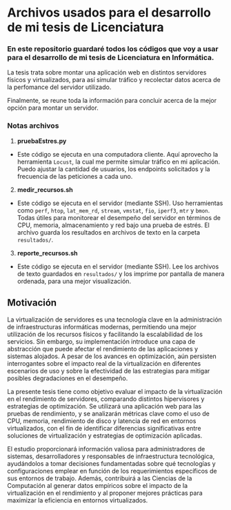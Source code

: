 # Archivos usados para el desarrollo de mi tesis de Licenciatura #

### En este repositorio guardaré todos los códigos que voy a usar para el desarrollo de mi tesis de Licenciatura en Informática.

La tesis trata sobre montar una aplicación web en distintos servidores físicos y virtualizados, para así simular tráfico y recolectar datos acerca de la perfomance del servidor utilizado.

Finalmente, se reune toda la información para concluir acerca de la mejor opción para montar un servidor. 

### Notas archivos

1. **pruebaEstres.py**
  - Este código se ejecuta en una computadora cliente. Aquí aprovecho la herramienta `Locust`, la cual me permite simular tráfico en mi aplicación. Puedo ajustar la cantidad de usuarios, los endpoints solicitados y la frecuencia de las peticiones a cada uno.
2. **medir_recursos.sh**
  - Este código se ejecuta en el servidor (mediante SSH). Uso herramientas como `perf`, `htop`, `lat_mem_rd`, `stream`, `vmstat`, `fio`, `iperf3`, `mtr` y `bmon`. Todas útiles para monitorear el desempeño del servidor en términos de CPU, memoria, almacenamiento y red bajo una prueba de estrés. El archivo guarda los resultados en archivos de texto en la carpeta `resultados/`.
3. **reporte_recursos.sh**
  - Este código se ejecuta en el servidor (mediante SSH). Lee los archivos de texto guardados en `resultados/` y los imprime por pantalla de manera ordenada, para una mejor visualización.

## Motivación

La virtualización de servidores es una tecnología clave en la administración de infraestructuras informáticas modernas, permitiendo una mejor utilización de los recursos físicos y facilitando la escalabilidad de los servicios. Sin embargo, su implementación introduce una capa de abstracción que puede afectar el rendimiento de las aplicaciones y sistemas alojados. A pesar de los avances en optimización, aún persisten interrogantes sobre el impacto real de la virtualización en diferentes escenarios de uso y sobre la efectividad de las estrategias para mitigar posibles degradaciones en el desempeño.

La presente tesis tiene como objetivo evaluar el impacto de la virtualización en el rendimiento de servidores, comparando distintos hipervisores y estrategias de optimización. Se utilizará una aplicación web para las pruebas de rendimiento, y se analizarán métricas clave como el uso de CPU, memoria, rendimiento de disco y latencia de red en entornos virtualizados, con el fin de identificar diferencias significativas entre soluciones de virtualización y estrategias de optimización aplicadas.

El estudio proporcionará información valiosa para administradores de sistemas, desarrolladores y responsables de infraestructura tecnológica, ayudándolos a tomar decisiones fundamentadas sobre qué tecnologías y configuraciones emplear en función de los requerimientos específicos de sus entornos de trabajo. Además, contribuirá a las Ciencias de la Computación al generar datos empíricos sobre el impacto de la virtualización en el rendimiento y al proponer mejores prácticas para maximizar la eficiencia en entornos virtualizados.
